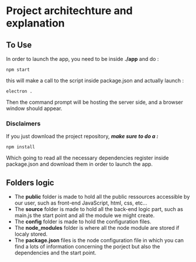 # Project architechture and explanation

## To Use
In order to launch the app, you need to be inside **./app** and do :
```
npm start
```
this will make a call to the script inside package.json and actually launch :
```
electron .
```
Then the command prompt will be hosting the server side, and a browser window should appear.

### Disclaimers
If you just download the project repository, **_make sure to do a :_**
```
npm install
```
Which going to read all the necessary dependencies register inside package.json and download them in order to launch the app.

## Folders logic
- The **public** folder is made to hold all the public ressources accessible by our user, such as front-end JavaScript, html, css, etc...
- The **source** folder is made to hold all the back-end logic part, such as main.js the start point and all the module we might create.
- The **config** folder is made to hold the configuration files.
- The **node_modules** folder is where all the node module are stored if localy stored.
- The **package.json** files is the node configuration file in which you can find a lots of information concerning the porject but also the dependencies and the start point.
